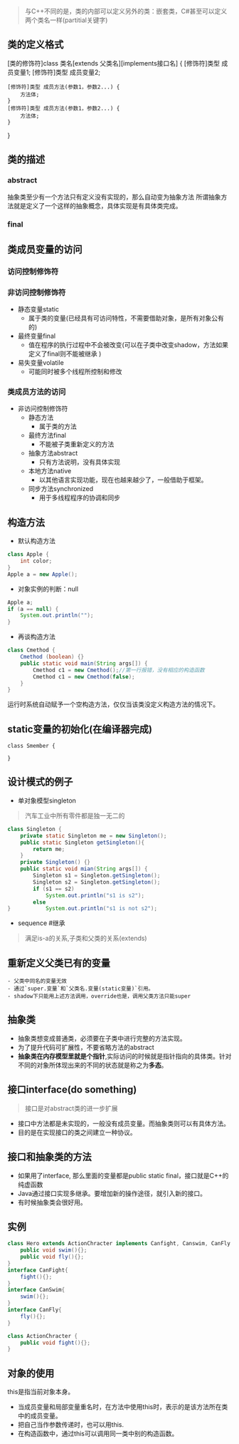 > 与C++不同的是，类的内部可以定义另外的类：嵌套类，C#甚至可以定义两个类名一样(partitial关键字)
## 类的定义格式
[类的修饰符]class 类名[extends 父类名][implements接口名] {
	[修饰符]类型 成员变量1;
	[修饰符]类型 成员变量2;

	[修饰符]类型 成员方法(参数1，参数2...) {
		方法体;
	}
	[修饰符]类型 成员方法(参数1，参数2...) {
		方法体;
	}
}
## 类的描述
### abstract
抽象类至少有一个方法只有定义没有实现的，那么自动变为抽象方法
所谓抽象方法就是定义了一个这样的抽象概念，具体实现是有具体类完成。
### final

## 类成员变量的访问
### 访问控制修饰符

### 非访问控制修饰符
- 静态变量static
	- 属于类的变量(已经具有可访问特性，不需要借助对象，是所有对象公有的)
- 最终变量final
	- 值在程序的执行过程中不会被改变(可以在子类中改变shadow，方法如果定义了final则不能被继承 )
- 易失变量volatile
	- 可能同时被多个线程所控制和修改

### 类成员方法的访问
- 非访问控制修饰符
	- 静态方法
		- 属于类的方法
	- 最终方法final
		- 不能被子类重新定义的方法
	- 抽象方法abstract
		- 只有方法说明，没有具体实现
	- 本地方法native
		- 以其他语言实现功能，现在也越来越少了，一般借助于框架。
	- 同步方法synchronized
		- 用于多线程程序的协调和同步

## 构造方法
- 默认构造方法
```java
class Apple {
	int color;
}
Apple a = new Apple();
```
- 对象实例的判断：null
```java
Apple a;
if (a == null) {
	System.out.println("");
}
```
- 再谈构造方法
```java
class Cmethod {
	Cmethod (boolean) {}
	public static void main(String args[]) {
		Cmethod c1 = new Cmethod();//第一行报错，没有相应的构造函数
		Cmethod c1 = new Cmethod(false);
	}
}
```
运行时系统自动赋予一个空构造方法，仅仅当该类没定义构造方法的情况下。

## static变量的初始化(在编译器完成)
```
class Smember {
	
}
```

## 设计模式的例子
- 单对象模型singleton
> 汽车工业中所有零件都是独一无二的
```java
class Singleton {
	private static Singleton me = new Singleton();
	public static Singleton getSingleton(){
		return me;
	}
	private Singleton() {}
	public static void mian(String args[]) {
		Singleton s1 = Singleton.getSingleton();
		Singleton s2 = Singleton.getSingleton();
		if (s1 == s2)
			System.out.println("s1 is s2");
		else 
}			System.out.println("s1 is not s2");
```
- sequence
#继承
> 满足is-a的关系,子类和父类的关系(extends)

## 重新定义父类已有的变量
	- 父类中同名的变量无效
	- 通过`super.变量`和`父类名.变量(static变量)`引用。
	- shadow下只能用上述方法调用，override也是，调用父类方法只能super

## 抽象类
- 抽象类想变成普通类，必须要在子类中进行完整的方法实现。
- 为了提升代码可扩展性，不要省略方法的abstract
- **抽象类在内存模型里就是个指针**,实际访问的时候就是指针指向的具体类。针对不同的对象所体现出来的不同的状态就是称之为**多态**。	

## 接口interface(do something)
> 接口是对abstract类的进一步扩展
- 接口中方法都是未实现的，一般没有成员变量。而抽象类则可以有具体方法。
- 目的是在实现接口的类之间建立一种协议。

## 接口和抽象类的方法
- 如果用了interface, 那么里面的变量都是public static final，接口就是C++的纯虚函数
- Java通过接口实现多继承。要增加新的操作途径，就引入新的接口。
- 有时候抽象类会很好用。

## 实例
```java
class Hero extends ActionChracter implements Canfight, Canswim, CanFly {
	public void swim(){};
	public void fly(){};
}
interface CanFight{
	fight(){};
}
interface CanSwim{
	swim(){};
}
interface CanFly{
	fly(){};
}

class ActionChracter {
	public void fight(){};
}
```
## 对象的使用
this是指当前对象本身。
- 当成员变量和局部变量重名时，在方法中使用this时，表示的是该方法所在类中的成员变量。
- 把自己当作参数传递时，也可以用this.
- 在构造函数中，通过this可以调用同一类中别的构造函数。

